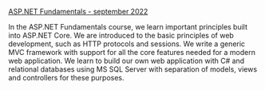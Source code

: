 <a href="https://softuni.bg/trainings/3853/asp-net-fundamentals-september-2022#lesson-44934" rel="nofollow"> ASP.NET Fundamentals - september 2022 </a>

In the ASP.NET Fundamentals course, we learn important principles built into ASP.NET Core. We are introduced to the basic principles of web development, such as HTTP protocols and sessions. We write a generic MVC framework with support for all the core features needed for a modern web application. We learn to build our own web application with C# and relational databases using MS SQL Server with separation of models, views and controllers for these purposes.
